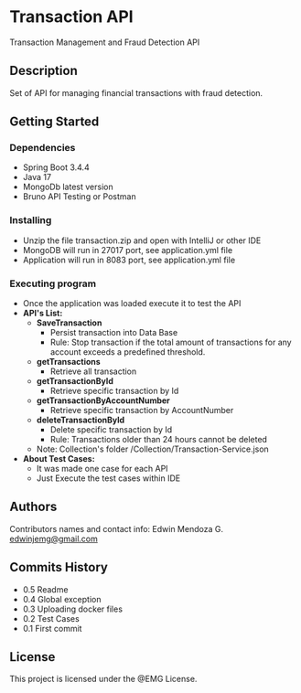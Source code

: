 # Transaction API
Transaction Management and Fraud Detection API

## Description
Set of API for managing financial transactions with fraud detection.

## Getting Started
### Dependencies
* Spring Boot 3.4.4 
* Java 17
* MongoDb latest version
* Bruno API Testing or Postman

### Installing
* Unzip the file transaction.zip and open with IntelliJ or other IDE
* MongoDB will run in 27017 port, see application.yml file
* Application will run in 8083 port, see application.yml file

### Executing program
* Once the application was loaded execute it to test the API
* **API's List:**
    * **SaveTransaction**
      - Persist transaction into Data Base
      - Rule: Stop transaction if the total amount of transactions for any account exceeds a predefined threshold.
    * **getTransactions**
      - Retrieve all transaction
    * **getTransactionById**
      - Retrieve specific transaction by Id
    * **getTransactionByAccountNumber**
      - Retrieve specific transaction by AccountNumber
    * **deleteTransactionById**
      - Delete specific transaction by Id
      - Rule: Transactions older than 24 hours cannot be deleted
    * Note: Collection's folder /Collection/Transaction-Service.json
* **About Test Cases:**
    * It was made one case for each API
    * Just Execute the test cases within IDE

## Authors
Contributors names and contact info:
Edwin Mendoza G.
edwinjemg@gmail.com

## Commits History
* 0.5 Readme
* 0.4 Global exception
* 0.3 Uploading docker files
* 0.2 Test Cases  
* 0.1 First commit

## License
This project is licensed under the @EMG License.